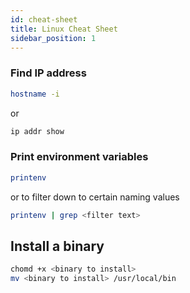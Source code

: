```yaml
---
id: cheat-sheet
title: Linux Cheat Sheet
sidebar_position: 1
---
```


### Find IP address

```bash
hostname -i
```

or 
```bash
ip addr show
```

### Print environment variables

```bash
printenv
```

or to filter down to certain naming values

```bash
printenv | grep <filter text>
```

## Install a binary

```bash
chomd +x <binary to install>
mv <binary to install> /usr/local/bin
```